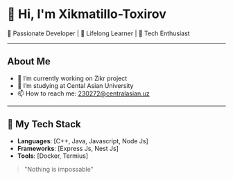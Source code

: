 # 👋 Hi, I'm Xikmatillo-Toxirov

🚀 Passionate Developer | 🌟 Lifelong Learner | 🎨 Tech Enthusiast  

---

## About Me  
- 🔭 I’m currently working on Zikr project  
- 🌱 I’m studying at Cental Asian University  
- 📫 How to reach me: 230272@centralasian.uz  

---

## 🌟 My Tech Stack
- **Languages**: [C++, Java, Javascript, Node Js]
- **Frameworks**: [Express Js, Nest Js]
- **Tools**: [Docker, Termius]


> "Nothing is impossable"

